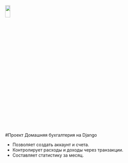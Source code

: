 
# <img src="https://worldvectorlogo.com/logos/python-3.svg" width="18%" height="10%" alt="" />

#Проект Домашняя бухгалтерия на Django
- Позволяет создать аккаунт и счета. 
- Контролирует расходы и доходы через транзакции. 
- Составляет статистику за месяц.
